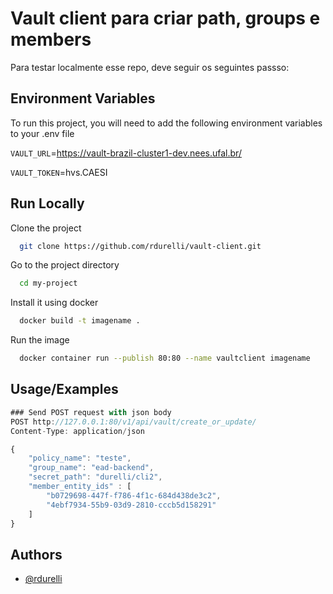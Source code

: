 
# Vault client para criar path, groups e members

Para testar localmente esse repo, deve seguir os seguintes passso:



## Environment Variables

To run this project, you will need to add the following environment variables to your .env file

`VAULT_URL`=https://vault-brazil-cluster1-dev.nees.ufal.br/

`VAULT_TOKEN`=hvs.CAESI


## Run Locally

Clone the project

```bash
  git clone https://github.com/rdurelli/vault-client.git
```

Go to the project directory

```bash
  cd my-project
```

Install it using docker

```bash
  docker build -t imagename .
```

Run the image

```bash
  docker container run --publish 80:80 --name vaultclient imagename
```


## Usage/Examples

```javascript
### Send POST request with json body
POST http://127.0.0.1:80/v1/api/vault/create_or_update/
Content-Type: application/json

{
    "policy_name": "teste",
    "group_name": "ead-backend",
    "secret_path": "durelli/cli2",
    "member_entity_ids" : [
        "b0729698-447f-f786-4f1c-684d438de3c2",
        "4ebf7934-55b9-03d9-2810-cccb5d158291"
    ]
}
```


## Authors

- [@rdurelli](https://www.github.com/rdurelli)

